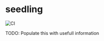 # seedling

![CI](https://github.com/use-seedling/seedling/workflows/CI/badge.svg?branch=master)

TODO: Populate this with usefull information

